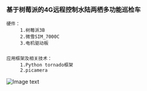 ### 基于树莓派的4G远程控制水陆两栖多功能巡检车
    硬件：
         1.树莓派3B
         2.微雪SIM_7000C
         3.电机驱动板
###
    应用框架及相关技术：
         1.Python tornado框架
         2.picamera
    
 
![Image text]()
